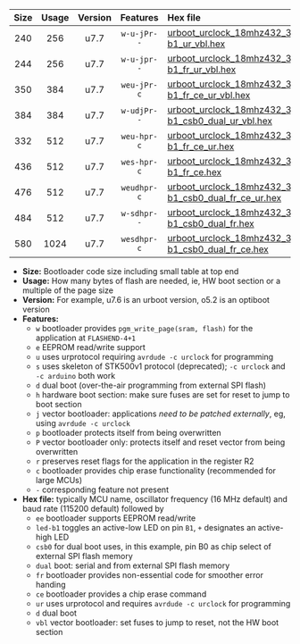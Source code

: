 |Size|Usage|Version|Features|Hex file|
|:-:|:-:|:-:|:-:|:--|
|240|256|u7.7|`w-u-jPr--`|[urboot_urclock_18mhz432_38400bps_led-b1_ur_vbl.hex](https://raw.githubusercontent.com/stefanrueger/urboot.hex/main/boards/urclock/fcpu_18mhz432/38400_bps/urboot_urclock_18mhz432_38400bps_led-b1_ur_vbl.hex)|
|244|256|u7.7|`w-u-jpr--`|[urboot_urclock_18mhz432_38400bps_led-b1_fr_ur_vbl.hex](https://raw.githubusercontent.com/stefanrueger/urboot.hex/main/boards/urclock/fcpu_18mhz432/38400_bps/urboot_urclock_18mhz432_38400bps_led-b1_fr_ur_vbl.hex)|
|350|384|u7.7|`weu-jPr-c`|[urboot_urclock_18mhz432_38400bps_ee_led-b1_fr_ce_ur_vbl.hex](https://raw.githubusercontent.com/stefanrueger/urboot.hex/main/boards/urclock/fcpu_18mhz432/38400_bps/urboot_urclock_18mhz432_38400bps_ee_led-b1_fr_ce_ur_vbl.hex)|
|384|384|u7.7|`w-udjPr--`|[urboot_urclock_18mhz432_38400bps_led-b1_csb0_dual_ur_vbl.hex](https://raw.githubusercontent.com/stefanrueger/urboot.hex/main/boards/urclock/fcpu_18mhz432/38400_bps/urboot_urclock_18mhz432_38400bps_led-b1_csb0_dual_ur_vbl.hex)|
|332|512|u7.7|`weu-hpr-c`|[urboot_urclock_18mhz432_38400bps_ee_led-b1_fr_ce_ur.hex](https://raw.githubusercontent.com/stefanrueger/urboot.hex/main/boards/urclock/fcpu_18mhz432/38400_bps/urboot_urclock_18mhz432_38400bps_ee_led-b1_fr_ce_ur.hex)|
|436|512|u7.7|`wes-hpr-c`|[urboot_urclock_18mhz432_38400bps_ee_led-b1_fr_ce.hex](https://raw.githubusercontent.com/stefanrueger/urboot.hex/main/boards/urclock/fcpu_18mhz432/38400_bps/urboot_urclock_18mhz432_38400bps_ee_led-b1_fr_ce.hex)|
|476|512|u7.7|`weudhpr-c`|[urboot_urclock_18mhz432_38400bps_ee_led-b1_csb0_dual_fr_ce_ur.hex](https://raw.githubusercontent.com/stefanrueger/urboot.hex/main/boards/urclock/fcpu_18mhz432/38400_bps/urboot_urclock_18mhz432_38400bps_ee_led-b1_csb0_dual_fr_ce_ur.hex)|
|484|512|u7.7|`w-sdhpr--`|[urboot_urclock_18mhz432_38400bps_led-b1_csb0_dual_fr.hex](https://raw.githubusercontent.com/stefanrueger/urboot.hex/main/boards/urclock/fcpu_18mhz432/38400_bps/urboot_urclock_18mhz432_38400bps_led-b1_csb0_dual_fr.hex)|
|580|1024|u7.7|`wesdhpr-c`|[urboot_urclock_18mhz432_38400bps_ee_led-b1_csb0_dual_fr_ce.hex](https://raw.githubusercontent.com/stefanrueger/urboot.hex/main/boards/urclock/fcpu_18mhz432/38400_bps/urboot_urclock_18mhz432_38400bps_ee_led-b1_csb0_dual_fr_ce.hex)|

- **Size:** Bootloader code size including small table at top end
- **Usage:** How many bytes of flash are needed, ie, HW boot section or a multiple of the page size
- **Version:** For example, u7.6 is an urboot version, o5.2 is an optiboot version
- **Features:**
  + `w` bootloader provides `pgm_write_page(sram, flash)` for the application at `FLASHEND-4+1`
  + `e` EEPROM read/write support
  + `u` uses urprotocol requiring `avrdude -c urclock` for programming
  + `s` uses skeleton of STK500v1 protocol (deprecated); `-c urclock` and `-c arduino` both work
  + `d` dual boot (over-the-air programming from external SPI flash)
  + `h` hardware boot section: make sure fuses are set for reset to jump to boot section
  + `j` vector bootloader: applications *need to be patched externally*, eg, using `avrdude -c urclock`
  + `p` bootloader protects itself from being overwritten
  + `P` vector bootloader only: protects itself and reset vector from being overwritten
  + `r` preserves reset flags for the application in the register R2
  + `c` bootloader provides chip erase functionality (recommended for large MCUs)
  + `-` corresponding feature not present
- **Hex file:** typically MCU name, oscillator frequency (16 MHz default) and baud rate (115200 default) followed by
  + `ee` bootloader supports EEPROM read/write
  + `led-b1` toggles an active-low LED on pin `B1`, `+` designates an active-high LED
  + `csb0` for dual boot uses, in this example, pin B0 as chip select of external SPI flash memory
  + `dual` boot: serial and from external SPI flash memory
  + `fr` bootloader provides non-essential code for smoother error handing
  + `ce` bootloader provides a chip erase command
  + `ur` uses urprotocol and requires `avrdude -c urclock` for programming
  + `d` dual boot
  + `vbl` vector bootloader: set fuses to jump to reset, not the HW boot section
